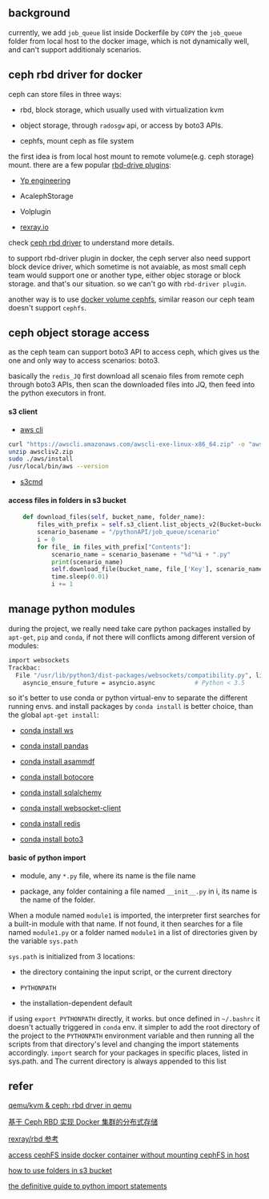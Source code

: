 
## background 

currently, we add `job_queue` list inside Dockerfile by `COPY` the `job_queue` folder from local host to the docker image, which is not dynamically well, and can't support additionaly scenarios.



## ceph rbd driver for docker  

ceph can store files in three ways:

* rbd, block storage, which usually used with virtualization kvm

* object storage, through `radosgw` api, or access by boto3 APIs. 

* cephfs, mount ceph as file system


the first idea is from local host mount to remote volume(e.g. ceph storage) mount. there are a few popular [rbd-drive plugins](https://ceph.io/geen-categorie/getting-started-with-the-docker-rbd-volume-plugin/): 


* [Yp engineering](https://github.com/yp-engineering/rbd-docker-plugin)

* AcalephStorage 

* Volplugin

* [rexray.io](https://rexray.readthedocs.io/en/stable/)


check [ceph rbd driver](https://ceph.com/geen-categorie/getting-started-with-the-docker-rbd-volume-plugin/) to understand more details. 

to support rbd-driver plugin in docker, the ceph server also need support block device driver, which sometime is not avaiable, as most small ceph team would support one or another type, either objec storage or block storage. and that's our situation. so we can't go with `rbd-driver plugin`.

another way is to use [docker volume cephfs](https://gitlab.com/n0r1sk/docker-volume-cephfs), similar reason our ceph team doesn't support `cephfs`.  


## ceph object storage access 

as the ceph team can support boto3 API to access ceph, which gives us the one and only way to access scenarios: boto3.

basically the `redis_JQ` first download all scenaio files from remote ceph through boto3 APIs, then scan the downloaded files into JQ, then feed into the python executors in front.

#### s3 client 

* [aws cli](https://docs.aws.amazon.com/cli/latest/userguide/cli-chap-welcome.html)

```sh
curl "https://awscli.amazonaws.com/awscli-exe-linux-x86_64.zip" -o "awscliv2.zip"
unzip awscliv2.zip
sudo ./aws/install
/usr/local/bin/aws --version
```

* [s3cmd](https://github.com/s3tools/s3cmd)


#### access files in folders in s3 bucket 




```py
    def download_files(self, bucket_name, folder_name):
        files_with_prefix = self.s3_client.list_objects_v2(Bucket=bucket_name, Prefix=folder_name)
        scenario_basename = "/pythonAPI/job_queue/scenario"
        i = 0 
        for file_ in files_with_prefix["Contents"]:
            scenario_name = scenario_basename + "%d"%i + ".py"
            print(scenario_name)
            self.download_file(bucket_name, file_['Key'], scenario_name, False)
            time.sleep(0.01)
            i += 1 

```


## manage python modules

during the project, we really need take care python packages installed by `apt-get`, `pip` and `conda`, if not there will conflicts among different version of modules:

```sh
import websockets
Trackbac:
  File "/usr/lib/python3/dist-packages/websockets/compatibility.py", line 8
    asyncio_ensure_future = asyncio.async           # Python < 3.5
```

so it's better to use conda or python virtual-env to separate the different running envs. and install packages by `conda install` is better choice, than the global `apt-get install`:

* [conda install ws](https://anaconda.org/conda-forge/websockets)

* [conda install pandas](https://anaconda.org/anaconda/pandas) 

* [conda install asammdf](https://github.com/danielhrisca/asammdf)

* [conda install botocore](https://anaconda.org/conda-forge/botocore)

* [conda install sqlalchemy](https://anaconda.org/anaconda/sqlalchemy) 

* [conda install websocket-client](https://anaconda.org/anaconda/websocket-client)

* [conda install redis](https://anaconda.org/anaconda/redis)

* [conda install boto3](https://anaconda.org/anaconda/boto3)
 


#### basic of python import 


* module,  any `*.py` file, where its name is the file name 

* package,  any folder containing a file named `__init__.py` in i, its name is the name of the folder.
 

When a module named `module1` is imported, the interpreter first searches for a built-in module with that name. If not found, it then searches for a file named `module1.py` or a folder named `module1` in a list of directories given by the variable `sys.path`

`sys.path` is initialized from 3 locations:


* the directory containing the input script, or the current directory

* `PYTHONPATH` 

* the installation-dependent default


if using `export PYTHONPATH` directly, it works. but once defined in `~/.bashrc` it doesn't actually triggered in `conda` env.
it simpler to add the root directory of the project to the `PYTHONPATH` environment variable and then running all the scripts from that directory's level and changing the import statements accordingly. `import` search for your packages in specific places, listed in sys.path. and The current directory is always appended to this list



## refer

[qemu/kvm & ceph: rbd drver in qemu](https://www.cnblogs.com/sammyliu/p/5095976.html)

[基于 Ceph RBD 实现 Docker 集群的分布式存储](https://www.ibm.com/developerworks/cn/opensource/os-cn-ceph-rbd-docker-storage/index.html)

[rexray/rbd 参考](https://my.oschina.net/u/561758/blog/1813161)

[access cephFS inside docker container without mounting cephFS in host](https://stackoverflow.com/questions/22359132/access-cephfs-inside-docker-container-without-mounting-cephfs-on-the-host)


[how to use folders in s3 bucket](https://docs.aws.amazon.com/AmazonS3/latest/user-guide/using-folders.html)

[the definitive guide to python import statements](https://chrisyeh96.github.io/2017/08/08/definitive-guide-python-imports.html)



